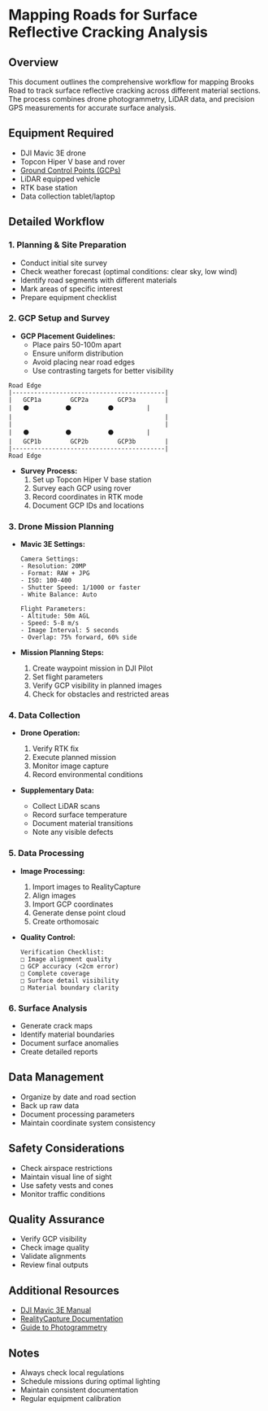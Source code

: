 # Mapping Roads for Surface Reflective Cracking Analysis

## Overview
This document outlines the comprehensive workflow for mapping Brooks Road to track surface reflective cracking across different material sections. The process combines drone photogrammetry, LiDAR data, and precision GPS measurements for accurate surface analysis.

## Equipment Required
- DJI Mavic 3E drone
- Topcon Hiper V base and rover
- [Ground Control Points (GCPs)](https://www.amazon.com/Sky-High-Bulls-Eye-Photography-Passthrough/dp/B07JKGZ6DX)
- LiDAR equipped vehicle
- RTK base station
- Data collection tablet/laptop

## Detailed Workflow

### 1. Planning & Site Preparation
- Conduct initial site survey
- Check weather forecast (optimal conditions: clear sky, low wind)
- Identify road segments with different materials
- Mark areas of specific interest
- Prepare equipment checklist

### 2. GCP Setup and Survey
- **GCP Placement Guidelines:**
  - Place pairs 50-100m apart
  - Ensure uniform distribution
  - Avoid placing near road edges
  - Use contrasting targets for better visibility
  
```
Road Edge
|------------------------------------------|
|   GCP1a        GCP2a        GCP3a        |
|   ⚫          ⚫          ⚫         |
|                                          |
|                                          |
|   ⚫          ⚫          ⚫         |
|   GCP1b        GCP2b        GCP3b        |
|------------------------------------------|
Road Edge
```

- **Survey Process:**
  1. Set up Topcon Hiper V base station
  2. Survey each GCP using rover
  3. Record coordinates in RTK mode
  4. Document GCP IDs and locations

### 3. Drone Mission Planning
- **Mavic 3E Settings:**
  ```
  Camera Settings:
  - Resolution: 20MP
  - Format: RAW + JPG
  - ISO: 100-400
  - Shutter Speed: 1/1000 or faster
  - White Balance: Auto
  
  Flight Parameters:
  - Altitude: 50m AGL
  - Speed: 5-8 m/s
  - Image Interval: 5 seconds
  - Overlap: 75% forward, 60% side
  ```

- **Mission Planning Steps:**
  1. Create waypoint mission in DJI Pilot
  2. Set flight parameters
  3. Verify GCP visibility in planned images
  4. Check for obstacles and restricted areas

### 4. Data Collection
- **Drone Operation:**
  1. Verify RTK fix
  2. Execute planned mission
  3. Monitor image capture
  4. Record environmental conditions

- **Supplementary Data:**
  - Collect LiDAR scans
  - Record surface temperature
  - Document material transitions
  - Note any visible defects

### 5. Data Processing
- **Image Processing:**
  1. Import images to RealityCapture
  2. Align images
  3. Import GCP coordinates
  4. Generate dense point cloud
  5. Create orthomosaic

- **Quality Control:**
  ```
  Verification Checklist:
  □ Image alignment quality
  □ GCP accuracy (<2cm error)
  □ Complete coverage
  □ Surface detail visibility
  □ Material boundary clarity
  ```

### 6. Surface Analysis
- Generate crack maps
- Identify material boundaries
- Document surface anomalies
- Create detailed reports

## Data Management
- Organize by date and road section
- Back up raw data
- Document processing parameters
- Maintain coordinate system consistency

## Safety Considerations
- Check airspace restrictions
- Maintain visual line of sight
- Use safety vests and cones
- Monitor traffic conditions

## Quality Assurance
- Verify GCP visibility
- Check image quality
- Validate alignments
- Review final outputs

## Additional Resources
- [DJI Mavic 3E Manual](https://www.dji.com/mavic-3-enterprise)
- [RealityCapture Documentation](https://www.capturingreality.com/realitycapture)
- [Guide to Photogrammetry](https://www.youtube.com/watch?v=jxOCAr_33zA)

## Notes
- Always check local regulations
- Schedule missions during optimal lighting
- Maintain consistent documentation
- Regular equipment calibration
